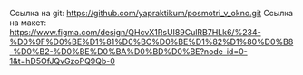 Ссылка на git: https://github.com/yapraktikum/posmotri_v_okno.git
Ссылка на макет: https://www.figma.com/design/QHcvX1RsUI89CulRB7HLk6/%234-%D0%9F%D0%BE%D1%81%D0%BC%D0%BE%D1%82%D1%80%D0%B8-%D0%B2-%D0%BE%D0%BA%D0%BD%D0%BE?node-id=0-1&t=hD5OfJQvGzoPQ9Qb-0
